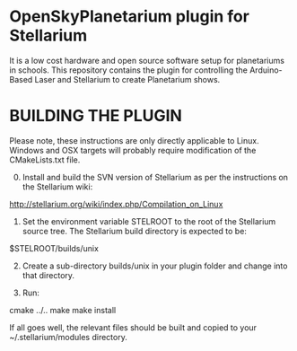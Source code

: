 OpenSkyPlanetarium plugin for Stellarium
=====================================
It is a low cost hardware and open source software setup for planetariums in schools.
This repository contains the plugin for controlling the Arduino-Based Laser and Stellarium to create Planetarium shows.


BUILDING THE PLUGIN
===================

Please note, these instructions are only directly applicable to Linux.
Windows and OSX targets will probably require modification of the
CMakeLists.txt file.

0.  Install and build the SVN version of Stellarium as per the 
instructions on the Stellarium wiki:

  http://stellarium.org/wiki/index.php/Compilation_on_Linux

1.  Set the environment variable STELROOT to the root of the Stellarium
source tree.  The Stellarium build directory is expected to be:

  $STELROOT/builds/unix 

2.  Create a sub-directory builds/unix in your plugin folder and change into that directory.

3.  Run:

  cmake ../.. 
  make
  make install

If all goes well, the relevant files should be built and copied to your 
~/.stellarium/modules directory.

